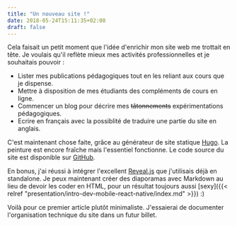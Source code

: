 ```yaml
---
title: "Un nouveau site !"
date: 2018-05-24T15:11:35+02:00
draft: false
---
```


Cela faisait un petit moment que l'idée d'enrichir mon site web me trottait en tête. Je voulais qu'il reflète mieux mes activités professionnelles et je souhaitais pouvoir :

* Lister mes publications pédagogiques tout en les reliant aux cours que je dispense.
* Mettre à disposition de mes étudiants des compléments de cours en ligne.
* Commencer un blog pour décrire mes ~~tâtonnements~~ expérimentations pédagogiques.
* Ecrire en français avec la possiblité de traduire une partie du site en anglais.

C'est maintenant chose faite, grâce au générateur de site statique [Hugo](https://gohugo.io). La peinture est encore fraîche mais l'essentiel fonctionne. Le code source du site est disponible sur [GitHub](https://github.com/bpesquet/website).

En bonus, j'ai réussi à intégrer l'excellent [Reveal.js](https://github.com/hakimel/reveal.js/) que j'utilisais déjà en standalone. Je peux maintenant créer des diaporamas avec Markdown au lieu de devoir les coder en HTML, pour un résultat toujours aussi [sexy]({{< relref "presentation/intro-dev-mobile-react-native/index.md" >}}) :)

Voilà pour ce premier article plutôt minimaliste. J'essaierai de documenter l'organisation technique du site dans un futur billet.